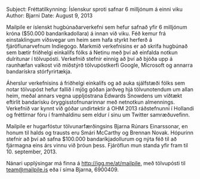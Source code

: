 Subject: Fréttatilkynning: Íslenskur sproti safnar 6 milljónum á einni viku
Author: Bjarni
Date: August 9, 2013

Mailpile er íslenskt hugbúnaðarverkefni sem hefur safnað yfir 6
milljónum króna ($50.000 bandaríkadollara) á innan við viku. Féð kemur
frá einstaklingum víðsvegar um heim sem hafa styrkt herferð á
fjáröflunarvefnum Indiegogo. Markmið verkefnisins er að skrifa hugbúnað
sem bætir friðhelgi einkalífs fólks á Netinu með því að einfalda notkun
dulritunar í tölvupósti. Verkefnið stefnir einnig að því að bjóða upp á
raunhæfan valkost við miðstýrð tölvupóstkerfi Google, Microsoft og
annarra bandarískra stórfyrirtækja.

Áherslur verkefnisins á friðhelgi einkalífs og að auka sjálfstæði fólks
sem notar tölvupóst hefur fallið í mjög góðan jarðveg hjá tölvunotendum
um allan heim, meðal annars vegna uppljóstrana Edwards Snowdens um
víðtækt eftirlit bandarísku öryggisstofnunarinnar með netnotkun
almennings. Verkefnið var kynnt við góðar undirtektir á OHM 2013
ráðstefnunni í Hollandi og fréttirnar fóru í framhaldinu sem eldur í
sinu um Twitter samræðuvefinn.

Mailpile er hugarfóstur tölvunarfærðingsins Bjarna Rúnars Einarssonar,
en honum til halds og trausts eru Smári McCarthy og Brennan Novak.
Hópurinn stefnir að því að safna $100.000 bandaríkjadollurum og nýta féð
til að fjármagna eins árs vinnu við þróun þess. Fjáröflun mun standa
yfir fram til 10. september, 2013.

Nánari upplýsingar má finna á <http://igg.me/at/mailpile>, með
tölvupósti til <team@mailpile.is> eða í síma Bjarna, 6900409.

